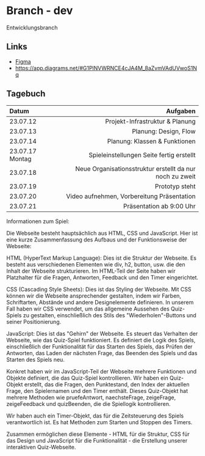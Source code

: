 # Branch - dev
Entwicklungsbranch

## Links
- [Figma](https://www.figma.com/file/2BKPjRQVSBAR97niuKhUCq/Quiz-Version-1?type=design&node-id=0-1&mode=design&t=PkKFhdvKvjuMkRe5-0)
- https://app.diagrams.net/#G1PlNVWRNCE4cJA4M_8aZvmVAdUVwoS1Nq

## Tagebuch
| Datum | Aufgaben |
|:--       | ---:   |
|23.07.12| Projekt-Infrastruktur & Planung |
|23.07.13| Planung: Design, Flow |
|23.07.14| Planung: Klassen & Funktionen |
|23.07.17 Montag | Spieleinstellungen Seite fertig erstellt|
|23.07.18| Neue Organisationsstruktur erstellt da nur noch zu zweit |
|23.07.19| Prototyp steht |
|23.07.20| Video aufnehmen, Vorbereitung Präsentation |
|23.07.21| Präsentation ab 9:00 Uhr |

Informationen zum Spiel:

Die Webseite besteht hauptsächlich aus HTML, CSS und JavaScript. Hier ist eine kurze Zusammenfassung des Aufbaus und der Funktionsweise der Webseite:

HTML (HyperText Markup Language): Dies ist die Struktur der Webseite. Es besteht aus verschiedenen Elementen wie div, h2, button, usw. die den Inhalt der Webseite strukturieren. Im HTML-Teil der Seite haben wir Platzhalter für die Fragen, Antworten, Feedback und den Timer eingerichtet.

CSS (Cascading Style Sheets): Dies ist das Styling der Webseite. Mit CSS können wir die Webseite ansprechender gestalten, indem wir Farben, Schriftarten, Abstände und andere Designelemente definieren. In unserem Fall haben wir CSS verwendet, um das allgemeine Aussehen des Quiz-Spiels zu gestalten, einschließlich des Stils des "Wiederholen"-Buttons und seiner Positionierung.

JavaScript: Dies ist das "Gehirn" der Webseite. Es steuert das Verhalten der Webseite, wie das Quiz-Spiel funktioniert. Es definiert die Logik des Spiels, einschließlich der Funktionalität für das Starten des Spiels, das Prüfen der Antworten, das Laden der nächsten Frage, das Beenden des Spiels und das Starten des Spiels neu.

Konkret haben wir im JavaScript-Teil der Webseite mehrere Funktionen und Objekte definiert, die das Quiz-Spiel kontrollieren. Wir haben ein Quiz-Objekt erstellt, das die Fragen, den Punktestand, den Index der aktuellen Frage, den Spielernamen und den Timer enthält. Dieses Quiz-Objekt hat mehrere Methoden wie pruefeAntwort, naechsteFrage, zeigeFrage, zeigeFeedback und quizBeenden, die die Spiellogik kontrollieren.

Wir haben auch ein Timer-Objekt, das für die Zeitsteuerung des Spiels verantwortlich ist. Es hat Methoden zum Starten und Stoppen des Timers.

Zusammen ermöglichen diese Elemente - HTML für die Struktur, CSS für das Design und JavaScript für die Funktionalität - die Erstellung unserer interaktiven Quiz-Webseite.
